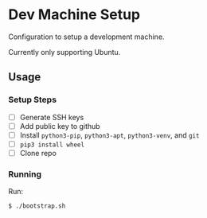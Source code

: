 # Dev Machine Setup

Configuration to setup a development machine.

Currently only supporting Ubuntu.

## Usage

### Setup Steps

- [ ] Generate SSH keys
- [ ] Add public key to github
- [ ] Install `python3-pip`, `python3-apt`, `python3-venv`, and `git`
- [ ] `pip3 install wheel`
- [ ] Clone repo

### Running

Run:
```bash
$ ./bootstrap.sh
```
